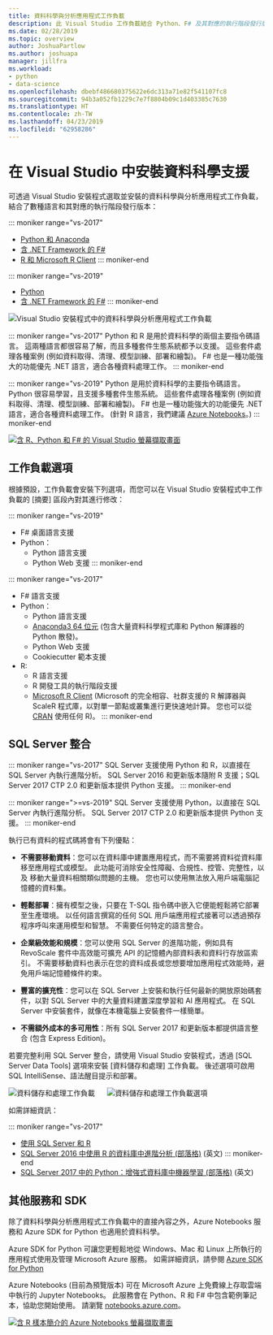 ```yaml
---
title: 資料科學與分析應用程式工作負載
description: 此 Visual Studio 工作負載結合 Python、F# 及其對應的執行階段發行版本，包括 Anaconda。 (R 僅包含在 Visual Studio 2017 中。)
ms.date: 02/28/2019
ms.topic: overview
author: JoshuaPartlow
ms.author: joshuapa
manager: jillfra
ms.workload:
- python
- data-science
ms.openlocfilehash: dbebf486680375622e6dc313a71e82f541107fc8
ms.sourcegitcommit: 94b3a052fb1229c7e7f8804b09c1d403385c7630
ms.translationtype: HT
ms.contentlocale: zh-TW
ms.lasthandoff: 04/23/2019
ms.locfileid: "62958286"
---
```

# <a name="install-data-science-support-in-visual-studio"></a>在 Visual Studio 中安裝資料科學支援

可透過 Visual Studio 安裝程式選取並安裝的資料科學與分析應用程式工作負載，結合了數種語言和其對應的執行階段發行版本：

::: moniker range="vs-2017"
- [Python 和 Anaconda](../python/overview-of-python-tools-for-visual-studio.md)
- [含 .NET Framework 的 F#](/dotnet/fsharp/)
- [R 和 Microsoft R Client](../rtvs/index.md)
::: moniker-end

::: moniker range="vs-2019"
- [Python](../python/overview-of-python-tools-for-visual-studio.md)
- [含 .NET Framework 的 F#](/dotnet/fsharp/)
::: moniker-end

![Visual Studio 安裝程式中的資料科學與分析應用程式工作負載](media/workload/data-science-workload.png)

::: moniker range="vs-2017"
Python 和 R 是用於資料科學的兩個主要指令碼語言。 這兩種語言都很容易了解，而且多種套件生態系統都予以支援。 這些套件處理各種案例 (例如資料取得、清理、模型訓練、部署和繪製)。 F# 也是一種功能強大的功能優先 .NET 語言，適合各種資料處理工作。
::: moniker-end

::: moniker range="vs-2019"
Python 是用於資料科學的主要指令碼語言。 Python 很容易學習，且支援多種套件生態系統。 這些套件處理各種案例 (例如資料取得、清理、模型訓練、部署和繪製)。 F# 也是一種功能強大的功能優先 .NET 語言，適合各種資料處理工作。 (針對 R 語言，我們建議 [Azure Notebooks](https://notebooks.azure.com)。)
::: moniker-end

<!--Note link on the image because this one is large -->
[![含 R、Python 和 F# 的 Visual Studio 螢幕擷取畫面](media/workload/data-science-workload-screens.png)](media/workload/data-science-workload-screens.png#lightbox)

## <a name="workload-options"></a>工作負載選項

根據預設，工作負載會安裝下列選項，而您可以在 Visual Studio 安裝程式中工作負載的 [摘要] 區段內對其進行修改：

::: moniker range="vs-2019"
- F# 桌面語言支援
- Python：
  - Python 語言支援
  - Python Web 支援
::: moniker-end

::: moniker range="vs-2017"
- F# 語言支援
- Python：
  - Python 語言支援
  - [Anaconda3 64 位元](https://www.continuum.io) (包含大量資料科學程式庫和 Python 解譯器的 Python 散發)。
  - Python Web 支援
  - Cookiecutter 範本支援
- R:
  - R 語言支援
  - R 開發工具的執行階段支援
  - [Microsoft R Client](/machine-learning-server/r-client/what-is-microsoft-r-client) (Microsoft 的完全相容、社群支援的 R 解譯器與 ScaleR 程式庫，以對單一節點或叢集進行更快速地計算。 您也可以從 [CRAN](https://cran.r-project.org/) 使用任何 R)。
::: moniker-end

## <a name="sql-server-integration"></a>SQL Server 整合

::: moniker range="vs-2017"
SQL Server 支援使用 Python 和 R，以直接在 SQL Server 內執行進階分析。 SQL Server 2016 和更新版本隨附 R 支援；SQL Server 2017 CTP 2.0 和更新版本提供 Python 支援。
::: moniker-end

::: moniker range=">=vs-2019"
SQL Server 支援使用 Python，以直接在 SQL Server 內執行進階分析。 SQL Server 2017 CTP 2.0 和更新版本提供 Python 支援。
::: moniker-end

執行已有資料的程式碼將會有下列優點：

- **不需要移動資料**：您可以在資料庫中建置應用程式，而不需要將資料從資料庫移至應用程式或模型。 此功能可消除安全性障礙、合規性、控管、完整性，以及 移動大量資料相關類似問題的主機。 您也可以使用無法放入用戶端電腦記憶體的資料集。

- **輕鬆部署**：擁有模型之後，只要在 T-SQL 指令碼中嵌入它便能輕鬆將它部署至生產環境。 以任何語言撰寫的任何 SQL 用戶端應用程式接著可以透過預存程序呼叫來運用模型和智慧。 不需要任何特定的語言整合。

- **企業級效能和規模**：您可以使用 SQL Server 的進階功能，例如具有 RevoScale 套件中高效能可擴充 API 的記憶體內部資料表和資料行存放區索引。 不需要移動資料也表示在您的資料成長或您想要增加應用程式效能時，避免用戶端記憶體條件約束。

- **豐富的擴充性**：您可以在 SQL Server 上安裝和執行任何最新的開放原始碼套件，以對 SQL Server 中的大量資料建置深度學習和 AI 應用程式。 在 SQL Server 中安裝套件，就像在本機電腦上安裝套件一樣簡單。

- **不需額外成本的多可用性**：所有 SQL Server 2017 和更新版本都提供語言整合 (包含 Express Edition)。

若要完整利用 SQL Server 整合，請使用 Visual Studio 安裝程式，透過 [SQL Server Data Tools] 選項來安裝 [資料儲存和處理] 工作負載。 後述選項可啟用 SQL IntelliSense、語法醒目提示和部署。

![資料儲存和處理工作負載](media/workload/data-storage-workload.png) &nbsp;&nbsp;&nbsp;&nbsp; ![資料儲存和處理工作負載選項](media/workload/data-storage-workload-options.png)

如需詳細資訊：

::: moniker range="vs-2017"
- [使用 SQL Server 和 R](../rtvs/integrating-sql-server-with-r.md)
- [SQL Server 2016 中使用 R 的資料庫中進階分析 (部落格)](https://blogs.technet.microsoft.com/dataplatforminsider/2016/03/29/in-database-advanced-analytics-with-r-in-sql-server-2016/) \(英文\)
::: moniker-end
- [SQL Server 2017 中的 Python：增強式資料庫中機器學習 (部落格)](https://blogs.technet.microsoft.com/dataplatforminsider/2017/04/19/python-in-sql-server-2017-enhanced-in-database-machine-learning/) \(英文\)

## <a name="additional-services-and-sdks"></a>其他服務和 SDK

除了資料科學與分析應用程式工作負載中的直接內容之外，Azure Notebooks 服務和 Azure SDK for Python 也適用於資料科學。

Azure SDK for Python 可讓您更輕鬆地從 Windows、Mac 和 Linux 上所執行的應用程式使用及管理 Microsoft Azure 服務。 如需詳細資訊，請參閱 [Azure SDK for Python](../python/azure-sdk-for-python.md)

Azure Notebooks (目前為預覽版本) 可在 Microsoft Azure 上免費線上存取雲端中執行的 Jupyter Notebooks。 此服務會在 Python、R 和 F# 中包含範例筆記本，協助您開始使用。 請瀏覽 [notebooks.azure.com](https://notebooks.azure.com/)。

<!--Note link on the image because this one is large -->
[![含 R 樣本簡介的 Azure Notebooks 螢幕擷取畫面](media/workload/data-science-workload-notebooks.png)](media/workload/data-science-workload-notebooks.png#lightbox)
